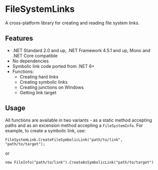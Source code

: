 # FileSystemLinks
A cross-platform library for creating and reading file system links.

## Features
- .NET Standard 2.0 and up, .NET Framework 4.5.1 and up, Mono and .NET Core compatible
- No dependencies
- Symbolic link code ported from .NET 6+
- Functions:
  - Creating hard links
  - Creating symbolic links
  - Creating junctions on Windows
  - Getting link target

## Usage
All functions are available in two variants - as a static method accepting paths and as an excension method accepting a `FileSystemInfo`.
For example, to create a symbolic link, use:
```
FileSystemLink.CreateFileSymbolicLink("path/to/link", "path/to/target");
```
or
```
new FileInfo("path/to/link").CreateAsSymbolicLink("path/to/target")
```
